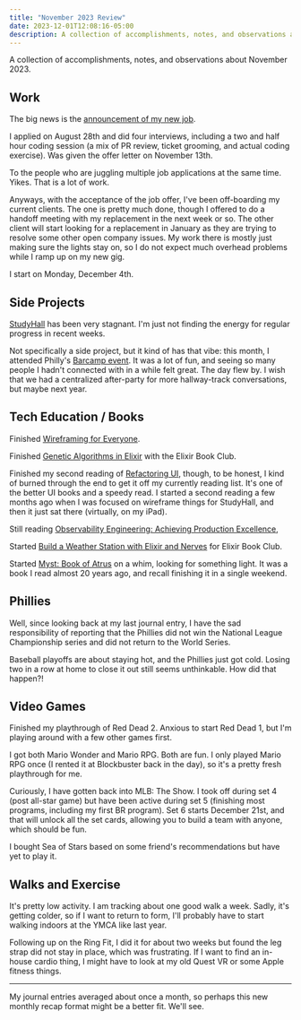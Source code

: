 ```yaml
---
title: "November 2023 Review"
date: 2023-12-01T12:08:16-05:00
description: A collection of accomplishments, notes, and observations about November 2023.
---
```


A collection of accomplishments, notes, and observations about November 2023.

## Work

The big news is the [announcement of my new job][1].

I applied on August 28th and did four interviews, including a two and half hour coding session (a mix of PR review, ticket grooming, and actual coding exercise). Was given the offer letter on November 13th.

[1]: https://mikezornek.com/posts/2023/11/new-job/

To the people who are juggling multiple job applications at the same time. Yikes. That is a lot of work.

Anyways, with the acceptance of the job offer, I've been off-boarding my current clients. The one is pretty much done, though I offered to do a handoff meeting with my replacement in the next week or so. The other client will start looking for a replacement in January as they are trying to resolve some other open company issues. My work there is mostly just making sure the lights stay on, so I do not expect much overhead problems while I ramp up on my new gig.

I start on Monday, December 4th.

## Side Projects

[StudyHall](https://github.com/studyhall-project/studyhall) has been very stagnant. I'm just not finding the energy for regular progress in recent weeks.

Not specifically a side project, but it kind of has that vibe: this month, I attended Philly's [Barcamp event](https://2023.barcampphilly.org/). It was a lot of fun, and seeing so many people I hadn't connected with in a while felt great. The day flew by. I wish that we had a centralized after-party for more hallway-track conversations, but maybe next year.

## Tech Education / Books

Finished [Wireframing for Everyone](https://www.goodreads.com/review/show/5726932679).

Finished [Genetic Algorithms in Elixir](https://www.goodreads.com/review/show/5836263824) with the Elixir Book Club.

Finished my second reading of [Refactoring UI](https://www.refactoringui.com/), though, to be honest, I kind of burned through the end to get it off my currently reading list. It's one of the better UI books and a speedy read. I started a second reading a few months ago when I was focused on wireframe things for StudyHall, and then it just sat there (virtually, on my iPad).

Still reading [Observability Engineering: Achieving Production Excellence](https://info.honeycomb.io/observability-engineering-oreilly-book-2022),

Started [Build a Weather Station with Elixir and Nerves](https://pragprog.com/titles/passweather/build-a-weather-station-with-elixir-and-nerves/) for Elixir Book Club.

Started [Myst: Book of Atrus](https://www.goodreads.com/book/show/159764.The_Book_of_Atrus) on a whim, looking for something light. It was a book I read almost 20 years ago, and recall finishing it in a single weekend.

## Phillies

Well, since looking back at my last journal entry, I have the sad responsibility of reporting that the Phillies did not win the National League Championship series and did not return to the World Series.

Baseball playoffs are about staying hot, and the Phillies just got cold. Losing two in a row at home to close it out still seems unthinkable. How did that happen?!

## Video Games

Finished my playthrough of Red Dead 2. Anxious to start Red Dead 1, but I'm playing around with a few other games first.

I got both Mario Wonder and Mario RPG. Both are fun. I only played Mario RPG once (I rented it at Blockbuster back in the day), so it's a pretty fresh playthrough for me.

Curiously, I have gotten back into MLB: The Show. I took off during set 4 (post all-star game) but have been active during set 5 (finishing most programs, including my first BR program). Set 6 starts December 21st, and that will unlock all the set cards, allowing you to build a team with anyone, which should be fun.

I bought Sea of Stars based on some friend's recommendations but have yet to play it.

## Walks and Exercise

It's pretty low activity. I am tracking about one good walk a week. Sadly, it's getting colder, so if I want to return to form, I'll probably have to start walking indoors at the YMCA like last year.

Following up on the Ring Fit, I did it for about two weeks but found the leg strap did not stay in place, which was frustrating. If I want to find an in-house cardio thing, I might have to look at my old Quest VR or some Apple fitness things.

---

My journal entries averaged about once a month, so perhaps this new monthly recap format might be a better fit. We'll see.
